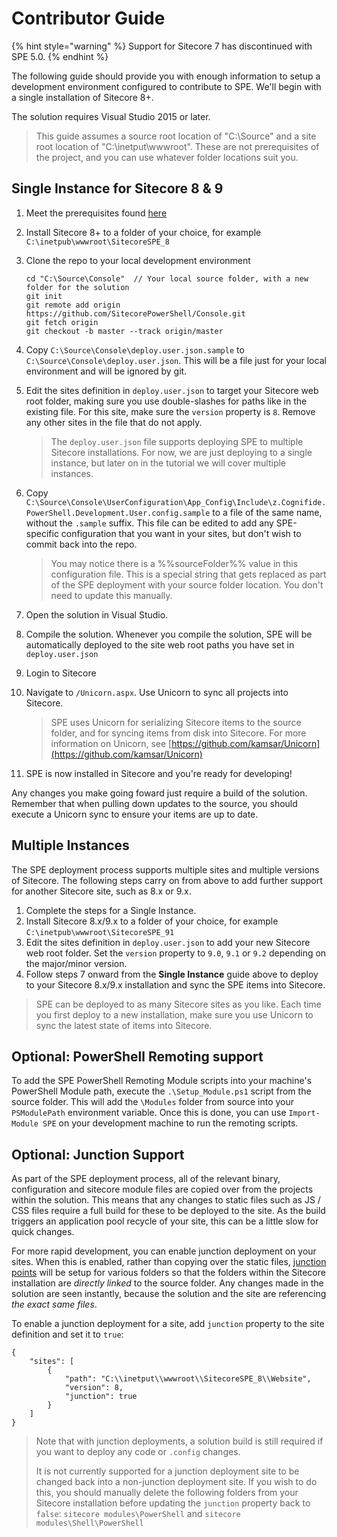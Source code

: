 # Contributor Guide

{% hint style="warning" %}
Support for Sitecore 7 has discontinued with SPE 5.0.
{% endhint %}

The following guide should provide you with enough information to setup a development environment configured to contribute to SPE. We'll begin with a single installation of Sitecore 8+.

The solution requires Visual Studio 2015 or later.

> This guide assumes a source root location of "C:\Source" and a site root location of "C:\inetput\wwwroot". These are not prerequisites of the project, and you can use whatever folder locations suit you.

## Single Instance for Sitecore 8 & 9

1. Meet the prerequisites found [here](./)
2. Install Sitecore 8+ to a folder of your choice, for example `C:\inetpub\wwwroot\SitecoreSPE_8`
3. Clone the repo to your local development environment

   ```text
   cd "C:\Source\Console"  // Your local source folder, with a new folder for the solution
   git init
   git remote add origin https://github.com/SitecorePowerShell/Console.git
   git fetch origin
   git checkout -b master --track origin/master
   ```

4. Copy `C:\Source\Console\deploy.user.json.sample` to `C:\Source\Console\deploy.user.json`. This will be a file just for your local environment and will be ignored by git.
5. Edit the sites definition in `deploy.user.json` to target your Sitecore web root folder, making sure you use double-slashes for paths like in the existing file. For this site, make sure the `version` property is `8`. Remove any other sites in the file that do not apply.

   > The `deploy.user.json` file supports deploying SPE to multiple Sitecore installations. For now, we are just deploying to a single instance, but later on in the tutorial we will cover multiple instances.

6. Copy `C:\Source\Console\UserConfiguration\App_Config\Include\z.Cognifide.PowerShell.Development.User.config.sample` to a file of the same name, without the `.sample` suffix. This file can be edited to add any SPE-specific configuration that you want in your sites, but don't wish to commit back into the repo.

   > You may notice there is a %%sourceFolder%% value in this configuration file. This is a special string that gets replaced as part of the SPE deployment with your source folder location. You don't need to update this manually.

7. Open the solution in Visual Studio.
8. Compile the solution. Whenever you compile the solution, SPE will be automatically deployed to the site web root paths you have set in `deploy.user.json`
9. Login to Sitecore
10. Navigate to `/Unicorn.aspx`. Use Unicorn to sync all projects into Sitecore.

    > SPE uses Unicorn for serializing Sitecore items to the source folder, and for syncing items from disk into Sitecore. For more information on Unicorn, see [https://github.com/kamsar/Unicorn](https://github.com/kamsar/Unicorn)

11. SPE is now installed in Sitecore and you're ready for developing!

Any changes you make going foward just require a build of the solution. Remember that when pulling down updates to the source, you should execute a Unicorn sync to ensure your items are up to date.

## Multiple Instances

The SPE deployment process supports multiple sites and multiple versions of Sitecore. The following steps carry on from above to add further support for another Sitecore site, such as 8.x or 9.x.

1. Complete the steps for a Single Instance.
2. Install Sitecore 8.x/9.x to a folder of your choice, for example `C:\inetpub\wwwroot\SitecoreSPE_91`
3. Edit the sites definition in `deploy.user.json` to add your new Sitecore web root folder. Set the `version` property to `9.0`, `9.1` or `9.2` depending on the major/minor version.
4. Follow steps 7 onward from the **Single Instance** guide above to deploy to your Sitecore 8.x/9.x installation and sync the SPE items into Sitecore.

> SPE can be deployed to as many Sitecore sites as you like. Each time you first deploy to a new installation, make sure you use Unicorn to sync the latest state of items into Sitecore.

## Optional: PowerShell Remoting support

To add the SPE PowerShell Remoting Module scripts into your machine's PowerShell Module path, execute the `.\Setup_Module.ps1` script from the source folder. This will add the `\Modules` folder from source into your `PSModulePath` environment variable. Once this is done, you can use `Import-Module SPE` on your development machine to run the remoting scripts.

## Optional: Junction Support

As part of the SPE deployment process, all of the relevant binary, configuration and sitecore module files are copied over from the projects within the solution. This means that any changes to static files such as JS / CSS files require a full build for these to be deployed to the site. As the build triggers an application pool recycle of your site, this can be a little slow for quick changes.

For more rapid development, you can enable junction deployment on your sites. When this is enabled, rather than copying over the static files, [junction points](https://en.wikipedia.org/wiki/NTFS_junction_point) will be setup for various folders so that the folders within the Sitecore installation are _directly linked_ to the source folder. Any changes made in the solution are seen instantly, because the solution and the site are referencing _the exact same files_.

To enable a junction deployment for a site, add `junction` property to the site definition and set it to `true`:

```text
{ 
    "sites": [
        {
            "path": "C:\\inetput\\wwwroot\\SitecoreSPE_8\\Website",
            "version": 8,
            "junction": true
        }
    ]
}
```

> Note that with junction deployments, a solution build is still required if you want to deploy any code or `.config` changes.
>
> It is not currently supported for a junction deployment site to be changed back into a non-junction deployment site. If you wish to do this, you should manually delete the following folders from your Sitecore installation before updating the `junction` property back to `false`: `sitecore modules\PowerShell` and `sitecore modules\Shell\PowerShell`

